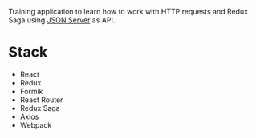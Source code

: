 Training application to learn how to work with HTTP requests and Redux Saga using [JSON Server](https://github.com/typicode/json-server) as API.

# Stack

* React 
* Redux
* Formik
* React Router
* Redux Saga
* Axios
* Webpack

